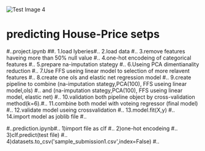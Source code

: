 
![Test Image 4](D:/Kaggle_rank_2)


# predicting House-Price setps 
#..project.ipynb ##.
  1.load lyberies#..
  2.load data #..
  3.remove features haveing more than 50% null value #..
  4.one-hot encodeing of categorical features #..
  5.prepare na-imputation stategy #..
  6.Useing PCA dimentianality reduction #..
  7.Use FFS useing linear model to selection of more  relavent features #..
  8.create one ols and elastic net regression model #..
  9.create pipeline to combine (na-imputation stategy,PCA(100), FFS useing linear model,ols) #..
    and  (na-imputation stategy,PCA(100), FFS useing linear model, elastic net) #..
  10.validation both  pipeline object by cross-validation method(k=6).#..
  11.combine both model with voteing regressor (final model) #..
  12.validate model useing crossvalidation #..
  13.model.fit(X,y) #..
  14.import model as joblib file #..


#..prediction.ipynb#..
  1)import file as clf #..
  2)one-hot encodeing #..
  3)clf.predict(test file) #..
  4)datasets.to_csv('sample_submission1.csv',index=False) #..



 
